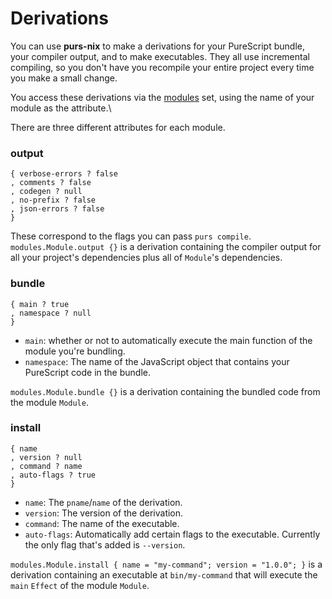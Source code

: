 # Derivations

You can use **purs-nix** to make a derivations for your PureScript bundle, your compiler output, and to make executables. They all use incremental compiling, so you don't have you recompile your entire project every time you make a small change.

You access these derivations via the [modules](./purs-nix.md#purs-modules) set, using the name of your module as the attribute.\

There are three different attributes for each module.

### output
```
{ verbose-errors ? false
, comments ? false
, codegen ? null
, no-prefix ? false
, json-errors ? false
}
```

These correspond to the flags you can pass `purs compile`. `modules.Module.output {}` is a derivation containing the compiler output for all your project's dependencies plus all of `Module`'s dependencies.

### bundle

```
{ main ? true
, namespace ? null
}

```

- `main`: whether or not to automatically execute the main function of the module you're bundling.
- `namespace`: The name of the JavaScript object that contains your PureScript code in the bundle.

`modules.Module.bundle {}` is a derivation containing the bundled code from the module `Module`.

### install

```
{ name
, version ? null
, command ? name
, auto-flags ? true
}
```
- `name`: The `pname`/`name` of the derivation.
- `version`: The version of the derivation.
- `command`: The name of the executable.
- `auto-flags`: Automatically add certain flags to the executable. Currently the only flag that's added is `--version`.

`modules.Module.install { name = "my-command"; version = "1.0.0"; }` is a derivation containing an executable at `bin/my-command` that will execute the `main` `Effect` of the module `Module`.
